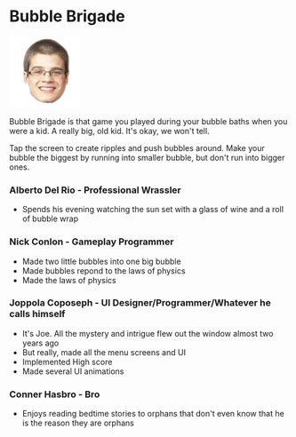 # Bubble Brigade

![Game Cover][cover]

Bubble Brigade is that game you played during your bubble baths when you were a kid. A really big, old kid. It's okay, we won't tell.

Tap the screen to create ripples and push bubbles around. Make your bubble the biggest by running into smaller bubble, but don't run into bigger ones.

### Alberto Del Rio - Professional Wrassler
* Spends his evening watching the sun set with a glass of wine and a roll of bubble wrap

### Nick Conlon - Gameplay Programmer
* Made two little bubbles into one big bubble
* Made bubbles repond to the laws of physics
* Made the laws of physics

### Joppola Coposeph - UI Designer/Programmer/Whatever he calls himself
* It's Joe. All the mystery and intrigue flew out the window almost two years ago
* But really, made all the menu screens and UI
* Implemented High score
* Made several UI animations

### Conner Hasbro - Bro
* Enjoys reading bedtime stories to orphans that don't even know that he is the reason they are orphans


[cover]: https://github.com/nolnocn/IGM450-Project2/raw/master/Assets/Sprites/hemorrhoid.png "Game Cover Image"
